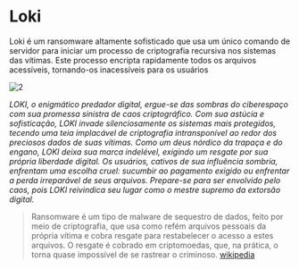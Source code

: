 # Loki
Loki é um ransomware altamente sofisticado que usa um único comando de servidor para iniciar um processo de criptografia recursiva nos sistemas das vítimas. Este processo encripta rapidamente todos os arquivos acessíveis, tornando-os inacessíveis para os usuários

![2](https://github.com/IK-R-S/Loki/assets/73291742/3e1f0c97-f1db-4573-9dd2-464410617061)

_LOKI, o enigmático predador digital, ergue-se das sombras do ciberespaço com sua promessa sinistra de caos criptográfico. Com sua astúcia e sofisticação, LOKI invade silenciosamente os sistemas mais protegidos, tecendo uma teia implacável de criptografia intransponível ao redor dos preciosos dados de suas vítimas. Como um deus nórdico da trapaça e do engano, LOKI deixa sua marca indelével, exigindo um resgate por sua própria liberdade digital. Os usuários, cativos de sua influência sombria, enfrentam uma escolha cruel: sucumbir ao pagamento exigido ou enfrentar a perda irreparável de seus arquivos. Prepare-se para ser envolvido pelo caos, pois LOKI reivindica seu lugar como o mestre supremo da extorsão digital._

> Ransomware é um tipo de malware de sequestro de dados, feito por meio de criptografia, que usa como refém arquivos pessoais da própria vítima e cobra resgate para restabelecer o acesso a estes arquivos. O resgate é cobrado em criptomoedas, que, na prática, o torna quase impossível de se rastrear o criminoso.
[wikipedia](https://en.wikipedia.org/wiki/Ransomware)
